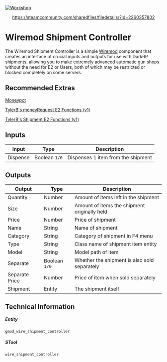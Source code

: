 [![Workshop](https://i.imgur.com/laN3Sgo.png)](https://steamcommunity.com/sharedfiles/filedetails/?id=2260357802)
<p align="center">
	<a href="https://steamcommunity.com/sharedfiles/filedetails/?id=2260357802">https://steamcommunity.com/sharedfiles/filedetails/?id=2260357802</a>
</p>

# Wiremod Shipment Controller

The Wiremod Shipment Controller is a simple [Wiremod](https://wiremod.com/) component that creates an interface of crucial inputs and outputs for use with DarkRP shipments, allowing you to make extremely advanced automatic gun shops without the need for E2 or Users, both of which may be restricted or blocked completely on some servers.

## Recommended Extras

[Moneypot](https://steamcommunity.com/sharedfiles/filedetails/?id=109905241)

[TylerB's moneyRequest E2 Functions (v1)](https://steamcommunity.com/sharedfiles/filedetails/?id=259174593)

[TylerB's Shipment E2 Functions (v1)](https://steamcommunity.com/sharedfiles/filedetails/?id=217722743)

## Inputs

| **Input** | **Type**      | **Description**                                  |
|-----------|---------------|--------------------------------------------------|
| Dispense  | Boolean `1/0` | Dispenses 1 item from the shipment               |

## Outputs

| **Output**     | **Type**      | **Description**                              |
|----------------|---------------|----------------------------------------------|
| Quantity       | Number        | Amount of items left in the shipment         |
| Size           | Number        | Amount of items the shipment originally held |
| Price          | Number        | Price of shipment                            |
| Name           | String        | Name of shipment                             |
| Category       | String        | Category of shipment in F4 menu              |
| Type           | String        | Class name of shipment item entity           |
| Model          | String        | Model path of item                           |
| Separate       | Boolean `1/0` | Whether the shipment is also sold separately |
| Separate Price | Number        | Price of item when sold separately           |
| Shipment       | Entity        | The shipment itself                          |

## Technical Information

##### Entity
`gmod_wire_shipment_controller`

##### STool
`wire_shipment_controller`